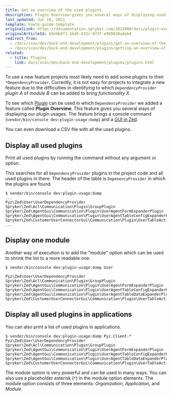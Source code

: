 ```yaml
---
title: Get an overview of the used plugins
description: Plugin Overview gives you several ways of displaying used plugins.
last_updated: Jun 16, 2021
template: howto-guide-template
originalLink: https://documentation.spryker.com/2021080/docs/plugin-overview
originalArticleId: b0e9b971-1bd5-433c-973f-e989820adeb4
redirect_from:
  - /docs/scos/dev/back-end-development/plugins/get-an-overview-of-the-used-plugins.html
  - /docs/scos/dev/back-end-development/plugins/getting-an-overview-of-the-used-plugins.html
related:
  - title: Plugins
    link: docs/scos/dev/back-end-development/plugins/plugins.html
---
```


To use a new feature projects most likely need to add some plugins to their `*DependencyProvider`. Currently, it is not easy for projects to integrate a new feature due to the difficulties in identifying to which *`DependencyProvider` plugin A* of *module B* can be added to bring *functionality X*.

To see which [Plugin](/docs/dg/dev/backend-development/plugins/plugins.html) can be used in which `DependencyProvider` we added a feature called **Plugin Overview**. This feature gives you several ways of displaying our plugin usages. The feature brings a console command (`vendor/bin/console dev:plugin-usage:dump`) and a [GUI in Zed](https://zed.mysprykershop.com/development/dependency-provider-plugin-usage).

You can even download a CSV file with all the used plugins.

## Display all used plugins

Print all used plugins by running the command without any argument or option.

This searches for all `DependencyProvider` plugins in the project code and all used plugins in there. The header of the table is `DepenencyProvider` in which the plugins are found.

```
$ vendor/bin/console dev:plugin-usage:dump
...
Pyz\Zed\User\UserDependencyProvider
Spryker\Zed\Acl\Communication\Plugin\GroupPlugin
Spryker\Zed\AgentGui\Communication\Plugin\UserAgentFormExpanderPlugin  
Spryker\Zed\AgentGui\Communication\Plugin\UserAgentTableConfigExpanderPlugin
Spryker\Zed\CustomerUserConnectorGui\Communication\Plugin\UserTableActionExpanderPlugin
...
```

## Display one module

Another way of execution is to add the "module" option which can be used to shrink the list to a more readable one.

```
$ vendor/bin/console dev:plugin-usage:dump User

Pyz\Zed\User\UserDependencyProvider  
Spryker\Zed\Acl\Communication\Plugin\GroupPlugin
Spryker\Zed\AgentGui\Communication\Plugin\UserAgentFormExpanderPlugin
Spryker\Zed\AgentGui\Communication\Plugin\UserAgentTableConfigExpanderPlugin
Spryker\Zed\AgentGui\Communication\Plugin\UserAgentTableDataExpanderPlugin
Spryker\Zed\CustomerUserConnectorGui\Communication\Plugin\UserTableActionExpanderPlugin
```

## Display all used plugins in applications

You can also print a list of used plugins in applications.

```
$ vendor/bin/console dev:plugin-usage:dump Pyz.Client.*
Pyz\Zed\User\UserDependencyProvider
Spryker\Zed\Acl\Communication\Plugin\GroupPlugin  
Spryker\Zed\AgentGui\Communication\Plugin\UserAgentFormExpanderPlugin  
Spryker\Zed\AgentGui\Communication\Plugin\UserAgentTableConfigExpanderPlugin
Spryker\Zed\AgentGui\Communication\Plugin\UserAgentTableDataExpanderPlugin
Spryker\Zed\CustomerUserConnectorGui\Communication\Plugin\UserTableActionExpanderPlugin
```

The module option is very powerful and can be used in many ways. You can also use a placeholder asterisk (`*`) in the module option elements. The module option consists of three elements: *Organization*, *Application*, and *Module*.
